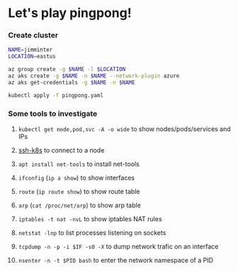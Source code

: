 # Let's play pingpong!

### Create cluster

```bash
NAME=jimminter
LOCATION=eastus

az group create -g $NAME -l $LOCATION
az aks create -g $NAME -n $NAME --network-plugin azure
az aks get-credentials -g $NAME -n $NAME

kubectl apply -f pingpong.yaml
```

### Some tools to investigate

1. `kubectl get node,pod,svc -A -o wide` to show nodes/pods/services and IPs

1. [ssh-k8s](https://raw.githubusercontent.com/jim-minter/utils/master/ssh-k8s) to connect to a node

1. `apt install net-tools` to install net-tools

1. `ifconfig` (`ip a show`) to show interfaces

1. `route` (`ip route show`) to show route table

1. `arp` (`cat /proc/net/arp`) to show arp table

1. `iptables -t nat -nvL` to show iptables NAT rules

1. `netstat -lnp` to list processes listening on sockets

1. `tcpdump -n -p -i $IF -s0 -X` to dump network trafic on an interface

1. `nsenter -n -t $PID bash` to enter the network namespace of a PID
